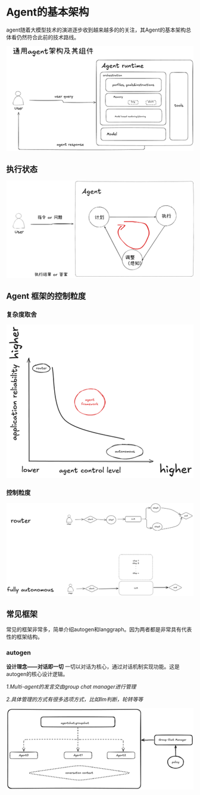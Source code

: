 # Agent的基本架构

agent随着大模型技术的演进逐步收到越来越多的的关注，其Agent的基本架构总体看仍然符合此前的技术路线。

![agent基本架构](https://github.com/xiangyuliu/material_arrangement/blob/main/sources/image/agent%E9%80%9A%E7%94%A8%E6%9E%B6%E6%9E%84%E5%8F%8A%E5%85%B6%E7%BB%84%E4%BB%B6-2025-01-14-1041.png)

## 执行状态


![执行状态](https://github.com/xiangyuliu/material_arrangement/blob/main/sources/image/%E5%91%A8%E6%9C%9F%E6%89%A7%E8%A1%8C%E7%A4%BA%E6%84%8F%E5%9B%BE-2025-01-14-1041.png)


## Agent 框架的控制粒度
### 复杂度取舍
![复杂度平衡](https://github.com/xiangyuliu/material_arrangement/blob/main/sources/image/%E5%A4%8D%E6%9D%82%E5%BA%A6-2025-01-14-1041.png)



### 控制粒度
![控制粒度](https://github.com/xiangyuliu/material_arrangement/blob/main/sources/image/%E4%B8%8D%E5%90%8C%E6%8E%A7%E5%88%B6%E7%A8%8B%E5%BA%A6-2025-01-14-1041.png)


## 常见框架
常见的框架非常多，简单介绍autogen和langgraph。因为两者都是非常具有代表性的框架结构。

### autogen
**设计理念——对话即一切** 一切以对话为核心，通过对话机制实现功能。这是autogen的核心设计逻辑。

*1.Multi-agent的发言交由group chat manager进行管理*

*2.具体管理的方式有很多选项方式，比如llm判断，轮转等等*


![基本角色](https://github.com/xiangyuliu/material_arrangement/blob/main/sources/image/autogen%E5%9F%BA%E6%9C%AC%E8%A7%92%E8%89%B2-2025-01-14-1041.png)

